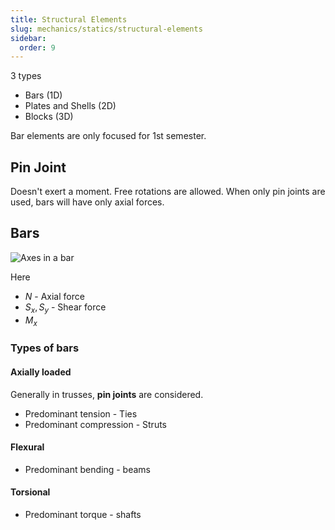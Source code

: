 ```yaml
---
title: Structural Elements
slug: mechanics/statics/structural-elements
sidebar:
  order: 9
---
```


3 types

- Bars (1D)
- Plates and Shells (2D)
- Blocks (3D)

Bar elements are only focused for 1st semester.

## Pin Joint

Doesn't exert a moment. Free rotations are allowed. When only pin joints are
used, bars will have only axial forces.

## Bars

![Axes in a bar](/mechanics/bar-axes.jpg)

Here

- $N$ - Axial force
- $S_x,S_y$ - Shear force
- $M_x$

### Types of bars

#### Axially loaded

Generally in trusses, **pin joints** are considered.

- Predominant tension - Ties
- Predominant compression - Struts

#### Flexural

- Predominant bending - beams

#### Torsional

- Predominant torque - shafts
